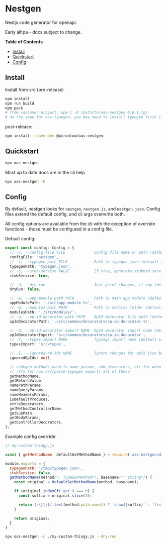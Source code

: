 # Nestgen

Nestjs code generator for openapi.

Early alhpa - docs subject to change.

<!--
to regen:
  npx doctoc --github readme.md
then manually remove %5C from the routes

or 
  npm run docs
-->

<!-- START doctoc generated TOC please keep comment here to allow auto update -->
<!-- DON'T EDIT THIS SECTION, INSTEAD RE-RUN doctoc TO UPDATE -->
**Table of Contents**

- [Install](#install)
- [Quickstart](#quickstart)
- [Config](#config)

<!-- END doctoc generated TOC please keep comment here to allow auto update -->

## Install

Install from src (pre-release)
```bash
npm install
npm run build
npm pack
# from consumer project: npm i -D /path/to/oas-nestgen-0.0.1.tgz
# do the same for oas-typegen. you may need to install typegen first if there are issues with install
```

post-release:
```bash
npm install --save-dev @acrontum/oas-nestgen
```


## Quickstart

```bash
npx oas-nestgen
```

Most up to date docs are in the cli help
```bash
npx oas-nestgen -h
```


## Config

By default, nestgen looks for `nestgen`, `nestgen.js`, and `nestgen.json`. Config files extend the default config, and cli args overwrite both.

All config options are available from the cli with the exception of override functions - those must be configured in a config file.

Default config:
```ts
export const config: Config = {
  // -c, --config-file FILE             Config file name or path (default nestgen)
  configFile: 'nestgen',
  // -i, --typegen-path FILE            Path to typegen json (default typegen.json)
  typegenPath: 'typegen.json',
  // -s, --stub-service VALUE           If true, generate stubbed service methods (default true)
  stubService: true,

  // -d, --dry-run                      Just print changes, if any (default false)
  dryRun: false,

  // -a, --app-module-path PATH         Path to main app module (default ./src/app.module.ts)
  appModulePath: './src/app.module.ts',
  // -m, --modules-path PATH            Path to modules folder (default ./src/modules/)
  modulesPath: './src/modules/',
  // -o, --op-id-decorator-path PATH    OpId decorator file path (default ./src/common/decorators/op-id.decorator.ts)
  opIdDecoratorPath: './src/common/decorators/op-id.decorator.ts',

  // -O, --op-id-decorator-import NAME  OpId decorator import name (default src/common/decorators/op-id.decorator)
  opIdDecoratorImport: 'src/common/decorators/op-id.decorator',
  // -T, --types-import NAME            Typings import name (default src/types)
  typesImport: 'src/types',

  // -I, --ignored-op-ids NAME          Ignore changes for opId (can be invoked multiple times)
  ignoredOpIds: null,

  // codegen methods used to name params, add decorators, etc for when the defaults don't work for your project
  // rtfm for now src/parse-typegen exports all of these
  getMethodName,
  getReturnValue,
  namePathParams,
  nameQueryParams,
  nameHeadersParams,
  isDefaultProduces,
  extraDecorators,
  getMethodControllerName,
  getSubPath,
  getBodyParams,
  getControllerDecorators,
};
```

Example config override:
```js
// my-custom-thingy.js

const { getMethodName: defaultGetMethodName } = require('oas-nestgen/dist/parse-typegen');

module.exports = {
  typegenPath: '/tmp/typegen.json',
  stubService: false,
  getMethodName(method/*: TypeGenMethod*/, basename/*: string*/) {
    const original = defaultGetMethodName(method, basename);

    if (original.indexOf('get') === 0) {
      const suffix = original.slice(3);

      return (/\}\/$/.test(method.path.name)) ? `show${suffix}` : `list${suffix}`;
    }

    return original;
  }
}

```

```bash
npx oas-nestgen -c ./my-custom-thingy.js --dry-run
```
